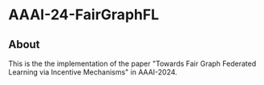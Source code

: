 # AAAI-24-FairGraphFL
## About
This is the the implementation of the paper "Towards Fair Graph Federated Learning via Incentive Mechanisms" in AAAI-2024.
